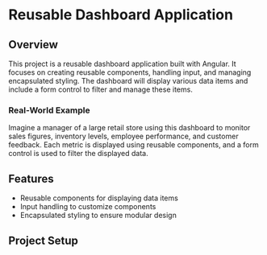 # Reusable Dashboard Application

## Overview

This project is a reusable dashboard application built with Angular. It focuses on creating reusable components, handling input, and managing encapsulated styling. The dashboard will display various data items and include a form control to filter and manage these items.

### Real-World Example

Imagine a manager of a large retail store using this dashboard to monitor sales figures, inventory levels, employee performance, and customer feedback. Each metric is displayed using reusable components, and a form control is used to filter the displayed data.

## Features

- Reusable components for displaying data items
- Input handling to customize components
- Encapsulated styling to ensure modular design

## Project Setup
